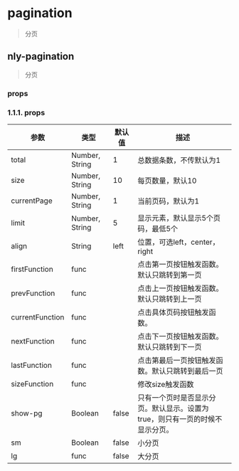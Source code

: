 # pagination

> 分页

## nly-pagination

> 分页

### props

### 1.1.1. props

参数 | 类型 |  默认值 | 描述
-|-|-|-
total | Number, String | 1 | 总数据条数，不传默认为1
size | Number, String | 10 | 每页数量，默认10
currentPage | Number, String | 1 | 当前页码，默认为1
limit | Number, String | 5 | 显示元素，默认显示5个页码，最低5个
align | String | left | 位置，可选left，center，right
firstFunction | func |  | 点击第一页按钮触发函数。默认只跳转到第一页
prevFunction | func |  | 点击上一页按钮触发函数。默认只跳转到上一页
currentFunction | func |  | 点击具体页码按钮触发函数。
nextFunction | func |  | 点击下一页按钮触发函数。默认只跳转到下一页
lastFunction | func |  | 点击第最后一页按钮触发函数。默认只跳转到最后一页
sizeFunction | func |  | 修改size触发函数
show-pg | Boolean | false | 只有一个页时是否显示分页。默认显示。设置为true，则只有一页的时候不显示分页。
sm | Boolean | false | 小分页
lg | func | false | 大分页